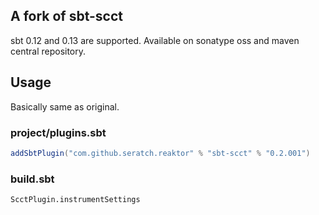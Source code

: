 ## A fork of sbt-scct

sbt 0.12 and 0.13 are supported. Available on sonatype oss and maven central repository.

## Usage

Basically same as original.

### project/plugins.sbt

```scala
addSbtPlugin("com.github.seratch.reaktor" % "sbt-scct" % "0.2.001")
```

### build.sbt

```
ScctPlugin.instrumentSettings
```
